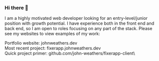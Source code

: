### Hi there 👋

I am a highly motivated web developer looking for an entry-level/junior position with growth potential. I have experience both in the front end and back end, so I am open to roles focusing on any part of the stack. Please see my websites to view examples of my work:

Portfolio website: johnweathers.dev\
Most recent project: fixerapp.johnweathers.dev\
Quick project primer: github.com/john-weathers/fixerapp-client\

<!--
**john-weathers/john-weathers** is a ✨ _special_ ✨ repository because its `README.md` (this file) appears on your GitHub profile.

Here are some ideas to get you started:

- 🔭 I’m currently working on ...
- 🌱 I’m currently learning ...
- 👯 I’m looking to collaborate on ...
- 🤔 I’m looking for help with ...
- 💬 Ask me about ...
- 📫 How to reach me: ...
- 😄 Pronouns: ...
- ⚡ Fun fact: ...
-->
